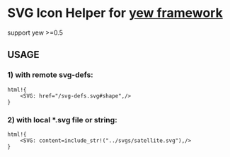 # SVG Icon Helper for [yew framework](https://github.com/DenisKolodin/yew) 

support yew >=0.5

## USAGE

### 1) with remote svg-defs:
```
html!{
    <SVG: href="/svg-defs.svg#shape",/>
}
```
### 2) with local *.svg file or string:
```
html!{
    <SVG: content=include_str!("../svgs/satellite.svg"),/>
}
```
